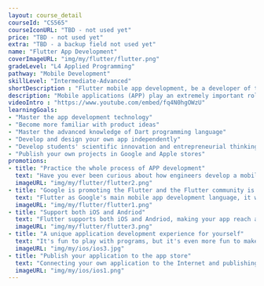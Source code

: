 ```yaml
---
layout: course_detail
courseId: "CS565"
courseIconURL: "TBD - not used yet"
price: "TBD - not used yet"
extra: "TBD - a backup field not used yet"
name: "Flutter App Development"
coverImageURL: "img/my/flutter/flutter.png"
gradeLevel: "L4 Applied Programming"
pathway: "Mobile Development"
skillLevel: "Intermediate-Advanced"
shortDescription : "Flutter mobile app development, be a developer of the new era!"
description: "Mobile applications (APP) play an extremely important role in people's lives nowadays. FLutter, as the APP development project of Google, has many advantages and will definitely occupy the mainstream position in the future application market. Learning APP development is not only learning Flutter application development technology, but also learning to think about the demand and the process of realizing the demand."
videoIntro : "https://www.youtube.com/embed/fq4N0hgOWzU"
learningGoals:
- "Master the app development technology"
- "Become more familiar with product ideas"
- "Master the advanced knowledge of Dart programming language"
- "Develop and design your own app independently"
- "Develop students' scientific innovation and entrepreneurial thinking"
- "Publish your own projects in Google and Apple stores"
promotions:
- title: "Practice the whole process of APP development"
  text: "Have you ever been curious about how engineers develop a mobile app from nothing? This course will help you do it yourself and develop an app of your own!"
  imageURL: "img/my/flutter/flutter2.png"
- title: "Google is promoting the Flutter and the Flutter community is well organized"
  text: "Flutter as Google's main mobile app development language, it will certainly occupy a larger market in the future."
  imageURL: "img/my/flutter/flutter1.png"
- title: "Support both iOS and Andriod"
  text: "Flutter supports both iOS and Andriod, making your app reach a larger market."
  imageURL: "img/my/flutter/flutter3.png"
- title: "A unique application development experience for yourself"
  text: "It's fun to play with programs, but it's even more fun to make your own programs! Develop and design applications independently, and achieve your dream of being a programmer!"
  imageURL: "img/my/ios/ios3.jpg"
- title: "Publish your application to the app store"
  text: "Connecting your own application to the Internet and publishing it to the app store can make it more useful!"
  imageURL: "img/my/ios/ios1.png"
---
```


